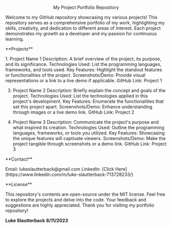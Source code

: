 <p align="center">My Project Portfolio Repository</p>
Welcome to my GitHub repository showcasing my various projects! This repository serves as a comprehensive portfolio of my work, highlighting my skills, creativity, and dedication to different areas of interest. Each project demonstrates my growth as a developer and my passion for continuous learning.

<p align="left">**Projects**</p>
1. Project Name 1
Description: A brief overview of the project, its purpose, and its significance.
Technologies Used: List the programming languages, frameworks, and tools used.
Key Features: Highlight the standout features or functionalities of the project.
Screenshots/Demo: Provide visual representations or a link to a live demo if applicable.
GitHub Link: Project 1

3. Project Name 2
Description: Briefly explain the concept and goals of the project.
Technologies Used: List the technologies applied in this project's development.
Key Features: Enumerate the functionalities that set this project apart.
Screenshots/Demo: Enhance understanding through images or a live demo link.
GitHub Link: Project 2

5. Project Name 3
Description: Communicate the project's purpose and what inspired its creation.
Technologies Used: Outline the programming languages, frameworks, or tools you utilized.
Key Features: Showcasing the unique features will captivate viewers.
Screenshots/Demo: Make the project tangible through screenshots or a demo link.
GitHub Link: Project 3

<p align="left">**Contact**</p>
Email: lukeslautterback@gmail.com
LinkedIn: [Click Here](https://www.linkedin.com/in/luke-slautterback-713728233/)

<p align="left">**License**</p>
This repository's contents are open-source under the MIT license.
Feel free to explore the projects and delve into the code. Your feedback and suggestions are highly appreciated. Thank you for visiting my portfolio repository!

**Luke Slautterback**
**8/11/2023**
